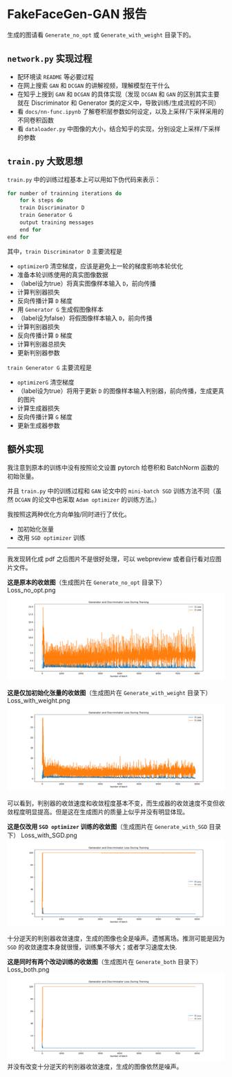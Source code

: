 # FakeFaceGen-GAN 报告
生成的图请看 `Generate_no_opt` 或 `Generate_with_weight` 目录下的。  

## `network.py` 实现过程

- 配环境读 `README` 等必要过程
- 在网上搜索 `GAN` 和 `DCGAN` 的讲解视频，理解模型在干什么
- 在知乎上搜到 `GAN` 和 `DCGAN` 的具体实现（发现 `DCGAN` 和 `GAN` 的区别其实主要就在 Discriminator 和 Generator 类的定义中，导致训练/生成流程的不同）
- 看 `docs/nn-func.ipynb` 了解卷积层参数如何设定，以及上采样/下采样采用的不同卷积函数
- 看 `dataloader.py` 中图像的大小，结合知乎的实现，分别设定上采样/下采样的参数


## `train.py` 大致思想

`train.py` 中的训练过程基本上可以用如下伪代码来表示：  
```c++
for number of trainning iterations do
    for k steps do
    train Discriminator D
    train Generator G
    output training messages
    end for
end for
```
其中，`train Discriminator D` 主要流程是  
- `optimizerD` 清空梯度，应该是避免上一轮的梯度影响本轮优化
- 准备本轮训练使用的真实图像数据
- （label设为true）将真实图像样本输入 `D`，前向传播
- 计算判别器损失
- 反向传播计算 `D` 梯度
- 用 `Generator G` 生成假图像样本
- （label设为false）将假图像样本输入 `D`，前向传播
- 计算判别器损失
- 反向传播计算 `D` 梯度
- 计算判别器总损失
- 更新判别器参数

`train Generator G` 主要流程是
- `optimizerG` 清空梯度
- （label设为true）将用于更新 `D` 的图像样本输入判别器，前向传播，生成更真的图片
- 计算生成器损失
- 反向传播计算 `G` 梯度
- 更新生成器参数


## 额外实现
我注意到原本的训练中没有按照论文设置 pytorch 给卷积和 BatchNorm 函数的初始张量。

并且 `train.py` 中的训练过程和 `GAN` 论文中的 `mini-batch SGD` 训练方法不同（虽然 `DCGAN` 的论文中也采取 `Adam optimizer` 的训练方法。）  

我按照这两种优化方向单独/同时进行了优化。
- 加初始化张量
- 改用 `SGD optimizer` 训练
---
我发现转化成 pdf 之后图片不是很好处理，可以 webpreview 或者自行看对应图片文件。

**这是原本的收敛图**（生成图片在 `Generate_no_opt` 目录下）  
Loss_no_opt.png  
![原本收敛图](Loss_no_opt.png)

**这是仅加初始化张量的收敛图**（生成图片在 `Generate_with_weight` 目录下）  
Loss_with_weight.png  
![加初始化张量收敛图](Loss_with_weight.png)

可以看到，判别器的收敛速度和收敛程度基本不变，而生成器的收敛速度不变但收敛程度明显提高。但是这在生成图片的质量上似乎并没有明显体现。


**这是仅改用 `SGD optimizer` 训练的收敛图**（生成图片在 `Generate_with_SGD` 目录下） 
Loss_with_SGD.png   
![SGD收敛图](Loss_with_SGD.png)

十分逆天的判别器收敛速度，生成的图像也全是噪声。遗憾离场。推测可能是因为 `SGD` 的收敛速度本身就很慢，训练集不够大；或者学习速度太快.


**这是同时有两个改动训练的收敛图**（生成图片在 `Generate_both` 目录下）  
Loss_both.png  
![both收敛图](Loss_both.png)
并没有改变十分逆天的判别器收敛速度，生成的图像依然是噪声。
